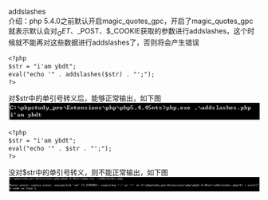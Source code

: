 addslashes  
介绍：php 5.4.0之前默认开启magic_quotes_gpc，开启了magic_quotes_gpc就表示默认会对$_GET、$_POST、$_COOKIE获取的参数进行addslashes，这个时候就不能再对这些数据进行addslashes了，否则将会产生错误
```
<?php
$str = "i'am ybdt";
eval("echo '" . addslashes($str) . "';");
?>
```
对$str中的单引号转义后，能够正常输出，如下图  
![image](./0.png)
```
<?php
$str = "i'am ybdt";
eval("echo '" . $str . "';");
?>
```
没对$str中的单引号转义，则不能正常输出，如下图  
![image](./1.png)
